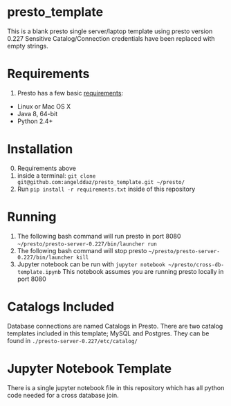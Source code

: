 # presto_template
This is a blank presto single server/laptop template using presto version 0.227
Sensitive Catalog/Connection credentials have been replaced with empty strings.

# Requirements
1. Presto has a few basic [requirements](https://prestodb.io/overview.html):
  * Linux or Mac OS X
  * Java 8, 64-bit
  * Python 2.4+
  
  
# Installation
0. Requirements above
1. inside a terminal: `git clone git@github.com:angelddaz/presto_template.git ~/presto/`
2. Run `pip install -r requirements.txt` inside of this repository

# Running
1. The following bash command will run presto in port 8080
`~/presto/presto-server-0.227/bin/launcher run`
2. The following bash command will stop presto
`~/presto/presto-server-0.227/bin/launcher kill`
3. Jupyter notebook can be run with
`jupyter notebook ~/presto/cross-db-template.ipynb`
This notebook assumes you are running presto locally in port 8080


# Catalogs Included
Database connections are named Catalogs in Presto.
There are two catalog templates included in this template; MySQL and Postgres.
They can be found in `./presto-server-0.227/etc/catalog/`

# Jupyter Notebook Template
There is a single jupyter notebook file in this repository which has all python code needed for a cross database join.
